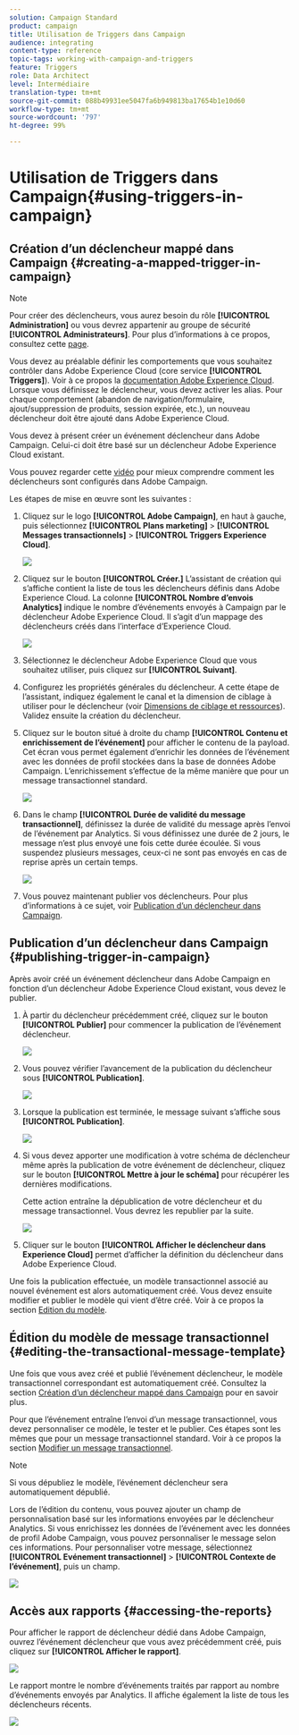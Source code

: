 ```yaml
---
solution: Campaign Standard
product: campaign
title: Utilisation de Triggers dans Campaign
audience: integrating
content-type: reference
topic-tags: working-with-campaign-and-triggers
feature: Triggers
role: Data Architect
level: Intermédiaire
translation-type: tm+mt
source-git-commit: 088b49931ee5047fa6b949813ba17654b1e10d60
workflow-type: tm+mt
source-wordcount: '797'
ht-degree: 99%

---
```



# Utilisation de Triggers dans Campaign{#using-triggers-in-campaign}

## Création d’un déclencheur mappé dans Campaign {#creating-a-mapped-trigger-in-campaign}

>[!NOTE]
>
>Pour créer des déclencheurs, vous aurez besoin du rôle **[!UICONTROL Administration]** ou vous devrez appartenir au groupe de sécurité **[!UICONTROL Administrateurs]**. Pour plus d’informations à ce propos, consultez cette [page](../../administration/using/list-of-roles.md).

Vous devez au préalable définir les comportements que vous souhaitez contrôler dans Adobe Experience Cloud (core service **[!UICONTROL Triggers]**). Voir à ce propos la [documentation Adobe Experience Cloud](https://docs.adobe.com/content/help/fr-FR/core-services/interface/activation/triggers.html). Lorsque vous définissez le déclencheur, vous devez activer les alias. Pour chaque comportement (abandon de navigation/formulaire, ajout/suppression de produits, session expirée, etc.), un nouveau déclencheur doit être ajouté dans Adobe Experience Cloud.

Vous devez à présent créer un événement déclencheur dans Adobe Campaign. Celui-ci doit être basé sur un déclencheur Adobe Experience Cloud existant.

Vous pouvez regarder cette [vidéo](https://helpx.adobe.com/fr/marketing-cloud/how-to/email-marketing.html#step-two) pour mieux comprendre comment les déclencheurs sont configurés dans Adobe Campaign.

Les étapes de mise en œuvre sont les suivantes :

1. Cliquez sur le logo **[!UICONTROL Adobe Campaign]**, en haut à gauche, puis sélectionnez **[!UICONTROL Plans marketing]** > **[!UICONTROL Messages transactionnels]** > **[!UICONTROL Triggers Experience Cloud]**.

   ![](assets/remarketing_1.png)

1. Cliquez sur le bouton **[!UICONTROL Créer.]** L’assistant de création qui s’affiche contient la liste de tous les déclencheurs définis dans Adobe Experience Cloud. La colonne **[!UICONTROL Nombre d’envois Analytics]** indique le nombre d’événements envoyés à Campaign par le déclencheur Adobe Experience Cloud. Il s’agit d’un mappage des déclencheurs créés dans l’interface d’Experience Cloud.

   ![](assets/remarketing_2.png)

1. Sélectionnez le déclencheur Adobe Experience Cloud que vous souhaitez utiliser, puis cliquez sur **[!UICONTROL Suivant]**.
1. Configurez les propriétés générales du déclencheur. A cette étape de l’assistant, indiquez également le canal et la dimension de ciblage à utiliser pour le déclencheur (voir [Dimensions de ciblage et ressources](../../automating/using/query.md#targeting-dimensions-and-resources)). Validez ensuite la création du déclencheur.
1. Cliquez sur le bouton situé à droite du champ **[!UICONTROL Contenu et enrichissement de l’événement]** pour afficher le contenu de la payload. Cet écran vous permet également d’enrichir les données de l’événement avec les données de profil stockées dans la base de données Adobe Campaign. L’enrichissement s’effectue de la même manière que pour un message transactionnel standard.

   ![](assets/remarketing_3.png)

1. Dans le champ **[!UICONTROL Durée de validité du message transactionnel]**, définissez la durée de validité du message après l’envoi de l’événement par Analytics. Si vous définissez une durée de 2 jours, le message n’est plus envoyé une fois cette durée écoulée. Si vous suspendez plusieurs messages, ceux-ci ne sont pas envoyés en cas de reprise après un certain temps.

   ![](assets/remarketing_4.png)

1. Vous pouvez maintenant publier vos déclencheurs. Pour plus d’informations à ce sujet, voir [Publication d’un déclencheur dans Campaign](../../integrating/using/using-triggers-in-campaign.md#publishing-trigger-in-campaign).

## Publication d’un déclencheur dans Campaign {#publishing-trigger-in-campaign}

Après avoir créé un événement déclencheur dans Adobe Campaign en fonction d’un déclencheur Adobe Experience Cloud existant, vous devez le publier.

1. À partir du déclencheur précédemment créé, cliquez sur le bouton **[!UICONTROL Publier]** pour commencer la publication de l’événement déclencheur.

   ![](assets/trigger_publish_1.png)

1. Vous pouvez vérifier l’avancement de la publication du déclencheur sous **[!UICONTROL Publication]**.

   ![](assets/trigger_publish_2.png)

1. Lorsque la publication est terminée, le message suivant s’affiche sous **[!UICONTROL Publication]**.

   ![](assets/trigger_publish_3.png)

1. Si vous devez apporter une modification à votre schéma de déclencheur même après la publication de votre événement de déclencheur, cliquez sur le bouton **[!UICONTROL Mettre à jour le schéma]** pour récupérer les dernières modifications.

   Cette action entraîne la dépublication de votre déclencheur et du message transactionnel. Vous devrez les republier par la suite.

   ![](assets/trigger_publish_4.png)

1. Cliquer sur le bouton **[!UICONTROL Afficher le déclencheur dans Experience Cloud]** permet d’afficher la définition du déclencheur dans Adobe Experience Cloud.

Une fois la publication effectuée, un modèle transactionnel associé au nouvel événement est alors automatiquement créé. Vous devez ensuite modifier et publier le modèle qui vient d’être créé. Voir à ce propos la section [Edition du modèle](../../start/using/marketing-activity-templates.md).

## Édition du modèle de message transactionnel       {#editing-the-transactional-message-template}

Une fois que vous avez créé et publié l’événement déclencheur, le modèle transactionnel correspondant est automatiquement créé. Consultez la section [Création d’un déclencheur mappé dans Campaign](#creating-a-mapped-trigger-in-campaign) pour en savoir plus.

Pour que l’événement entraîne l’envoi d’un message transactionnel, vous devez personnaliser ce modèle, le tester et le publier. Ces étapes sont les mêmes que pour un message transactionnel standard. Voir à ce propos la section [Modifier un message transactionnel](../../channels/using/editing-transactional-message.md).

>[!NOTE]
>
>Si vous dépubliez le modèle, l’événement déclencheur sera automatiquement dépublié.

Lors de l’édition du contenu, vous pouvez ajouter un champ de personnalisation basé sur les informations envoyées par le déclencheur Analytics. Si vous enrichissez les données de l’événement avec les données de profil Adobe Campaign, vous pouvez personnaliser le message selon ces informations. Pour personnaliser votre message, sélectionnez **[!UICONTROL Evénement transactionnel]** > **[!UICONTROL Contexte de l’événement]**, puis un champ.

![](assets/remarketing_8.png)

## Accès aux rapports {#accessing-the-reports}

Pour afficher le rapport de déclencheur dédié dans Adobe Campaign, ouvrez l’événement déclencheur que vous avez précédemment créé, puis cliquez sur **[!UICONTROL Afficher le rapport]**.

![](assets/remarketing_9.png)

Le rapport montre le nombre d’événements traités par rapport au nombre d’événements envoyés par Analytics. Il affiche également la liste de tous les déclencheurs récents.

![](assets/trigger_uc_browse_14.png)

